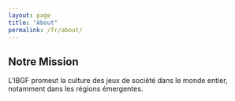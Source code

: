 ```yaml
---
layout: page
title: "About"
permalink: /fr/about/
---
```


## Notre Mission

L'IBGF promeut la culture des jeux de société dans le monde entier, notamment dans les régions émergentes.